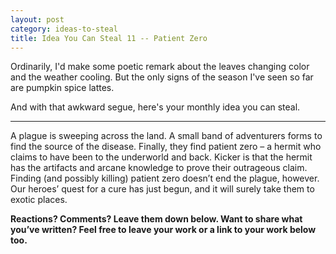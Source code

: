```yaml
---
layout: post
category: ideas-to-steal
title: Idea You Can Steal 11 -- Patient Zero
---
```


Ordinarily, I'd make some poetic remark about the leaves changing color and the weather cooling. But the only signs of the season I've seen so far are pumpkin spice lattes.

And with that awkward segue, here's your monthly idea you can steal.

<!--excerpt-->

--------------------------------------

A plague is sweeping across the land. A small band of adventurers forms to find the source of the disease. Finally, they find patient zero – a hermit who claims to have been to the underworld and back. Kicker is that the hermit has the artifacts and arcane knowledge to prove their outrageous claim. Finding (and possibly killing) patient zero doesn’t end the plague, however. Our heroes’ quest for a cure has just begun, and it will surely take them to exotic places.

**Reactions? Comments? Leave them down below. Want to share what you’ve written? Feel free to leave your work or a link to your work below too.**
